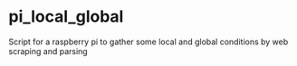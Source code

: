 # pi_local_global
Script for a raspberry pi to gather some local and global conditions by web scraping and parsing
